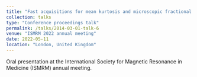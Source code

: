 ```yaml
---
title: "Fast acquisitions for mean kurtosis and microscopic fractional anisotropy"
collection: talks
type: "Conference proceedings talk"
permalink: /talks/2014-03-01-talk-6
venue: "ISMRM 2022 annual meeting"
date: 2022-05-11
location: "London, United Kingdom"
---
```


Oral presentation at the International Society for Magnetic Resonance in Medicine (ISMRM) annual meeting.
